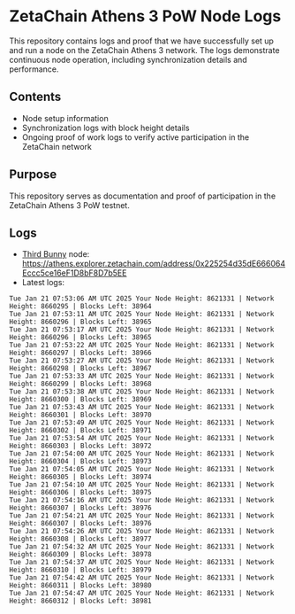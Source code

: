 # ZetaChain Athens 3 PoW Node Logs
This repository contains logs and proof that we have successfully set up and run a node on the ZetaChain Athens 3 network. The logs demonstrate continuous node operation, including synchronization details and performance.

## Contents
- Node setup information
- Synchronization logs with block height details
- Ongoing proof of work logs to verify active participation in the ZetaChain network

## Purpose
This repository serves as documentation and proof of participation in the ZetaChain Athens 3 PoW testnet.

## Logs

- [Third Bunny](https://thirdbunny.xyz/) node: https://athens.explorer.zetachain.com/address/0x225254d35dE666064Eccc5ce16eF1D8bF8D7b5EE
- Latest logs:
```
Tue Jan 21 07:53:06 AM UTC 2025 Your Node Height: 8621331 | Network Height: 8660295 | Blocks Left: 38964
Tue Jan 21 07:53:11 AM UTC 2025 Your Node Height: 8621331 | Network Height: 8660296 | Blocks Left: 38965
Tue Jan 21 07:53:17 AM UTC 2025 Your Node Height: 8621331 | Network Height: 8660296 | Blocks Left: 38965
Tue Jan 21 07:53:22 AM UTC 2025 Your Node Height: 8621331 | Network Height: 8660297 | Blocks Left: 38966
Tue Jan 21 07:53:27 AM UTC 2025 Your Node Height: 8621331 | Network Height: 8660298 | Blocks Left: 38967
Tue Jan 21 07:53:33 AM UTC 2025 Your Node Height: 8621331 | Network Height: 8660299 | Blocks Left: 38968
Tue Jan 21 07:53:38 AM UTC 2025 Your Node Height: 8621331 | Network Height: 8660300 | Blocks Left: 38969
Tue Jan 21 07:53:43 AM UTC 2025 Your Node Height: 8621331 | Network Height: 8660301 | Blocks Left: 38970
Tue Jan 21 07:53:49 AM UTC 2025 Your Node Height: 8621331 | Network Height: 8660302 | Blocks Left: 38971
Tue Jan 21 07:53:54 AM UTC 2025 Your Node Height: 8621331 | Network Height: 8660303 | Blocks Left: 38972
Tue Jan 21 07:54:00 AM UTC 2025 Your Node Height: 8621331 | Network Height: 8660304 | Blocks Left: 38973
Tue Jan 21 07:54:05 AM UTC 2025 Your Node Height: 8621331 | Network Height: 8660305 | Blocks Left: 38974
Tue Jan 21 07:54:10 AM UTC 2025 Your Node Height: 8621331 | Network Height: 8660306 | Blocks Left: 38975
Tue Jan 21 07:54:16 AM UTC 2025 Your Node Height: 8621331 | Network Height: 8660307 | Blocks Left: 38976
Tue Jan 21 07:54:21 AM UTC 2025 Your Node Height: 8621331 | Network Height: 8660307 | Blocks Left: 38976
Tue Jan 21 07:54:26 AM UTC 2025 Your Node Height: 8621331 | Network Height: 8660308 | Blocks Left: 38977
Tue Jan 21 07:54:32 AM UTC 2025 Your Node Height: 8621331 | Network Height: 8660309 | Blocks Left: 38978
Tue Jan 21 07:54:37 AM UTC 2025 Your Node Height: 8621331 | Network Height: 8660310 | Blocks Left: 38979
Tue Jan 21 07:54:42 AM UTC 2025 Your Node Height: 8621331 | Network Height: 8660311 | Blocks Left: 38980
Tue Jan 21 07:54:47 AM UTC 2025 Your Node Height: 8621331 | Network Height: 8660312 | Blocks Left: 38981
```
